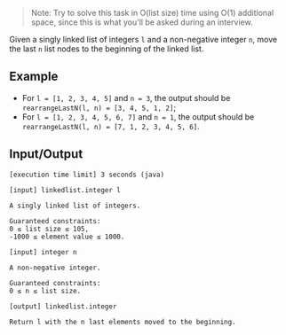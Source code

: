 > Note: Try to solve this task in O(list size) time using O(1) additional space, since this is what you'll be asked during an interview.

Given a singly linked list of integers `l` and a non-negative integer `n`, move the last `n` list nodes to the beginning of the linked list.

## Example

- For `l = [1, 2, 3, 4, 5]` and `n = 3`, the output should be `rearrangeLastN(l, n) = [3, 4, 5, 1, 2]`;
- For `l = [1, 2, 3, 4, 5, 6, 7]` and `n = 1`, the output should be `rearrangeLastN(l, n) = [7, 1, 2, 3, 4, 5, 6]`.

## Input/Output

    [execution time limit] 3 seconds (java)

    [input] linkedlist.integer l

    A singly linked list of integers.

    Guaranteed constraints:
    0 ≤ list size ≤ 105,
    -1000 ≤ element value ≤ 1000.

    [input] integer n

    A non-negative integer.

    Guaranteed constraints:
    0 ≤ n ≤ list size.

    [output] linkedlist.integer

    Return l with the n last elements moved to the beginning.
